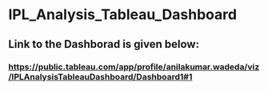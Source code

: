 # IPL_Analysis_Tableau_Dashboard
## Link to the Dashborad is given below:
### https://public.tableau.com/app/profile/anilakumar.wadeda/viz/IPLAnalysisTableauDashboard/Dashboard1#1
